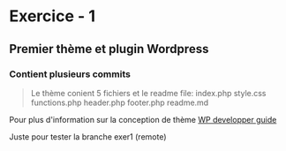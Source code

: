 # Exercice - 1
## Premier thème et plugin  Wordpress
### Contient plusieurs commits

> Le thème conient 5 fichiers et le readme file:
index.php
style.css
functions.php
header.php
footer.php
readme.md

Pour plus d'information sur la conception de thème
[WP developper guide](https://developper.wordpress.org/theme)

Juste pour tester la branche exer1 (remote)